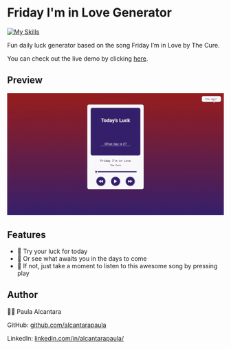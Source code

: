 # Friday I'm in Love Generator
[![My Skills](https://skillicons.dev/icons?i=html,css,js)](https://skillicons.dev)

Fun daily luck generator based on the song Friday I’m in Love by The Cure.

You can check out the live demo by clicking [here](https://friday-im-in-love-generator.netlify.app/).

## Preview
![Friday I'm in Love Generator preview: you can see different weekdays being typed and different results showing](./resources/friday%20i'm%20in%20love%20generator%20example.gif)

## Features

* 🎲 Try your luck for today
* 📅 Or see what awaits you in the days to come
* 🎵 If not, just take a moment to listen to this awesome song by pressing play


## Author
 👩‍💻 Paula Alcantara

GitHub: [github.com/alcantarapaula](https://github.com/alcantarapaula)

LinkedIn: [linkedin.com/in/alcantarapaula/](https://www.linkedin.com/in/alcantarapaula/)


